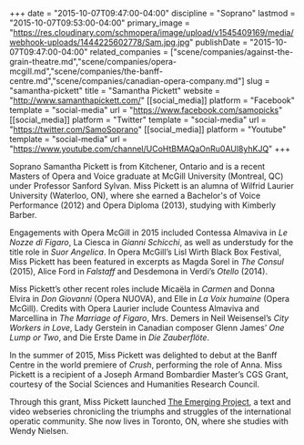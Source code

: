 +++
date = "2015-10-07T09:47:00-04:00"
discipline = "Soprano"
lastmod = "2015-10-07T09:53:00-04:00"
primary_image = "https://res.cloudinary.com/schmopera/image/upload/v1545409169/media/webhook-uploads/1444225602778/Sam.jpg.jpg"
publishDate = "2015-10-07T09:47:00-04:00"
related_companies = ["scene/companies/against-the-grain-theatre.md","scene/companies/opera-mcgill.md","scene/companies/the-banff-centre.md","scene/companies/canadian-opera-company.md"]
slug = "samantha-pickett"
title = "Samantha Pickett"
website = "http://www.samanthapickett.com/"
[[social_media]]
platform = "Facebook"
template = "social-media"
url = "https://www.facebook.com/samopicks"
[[social_media]]
platform = "Twitter"
template = "social-media"
url = "https://twitter.com/SamoSoprano"
[[social_media]]
platform = "Youtube"
template = "social-media"
url = "https://www.youtube.com/channel/UCoHtBMAQaOnRu0AUl8yhKJQ"
+++

Soprano Samantha Pickett is from Kitchener, Ontario and is a recent Masters of Opera and Voice graduate at McGill University (Montreal, QC) under Professor Sanford Sylvan. Miss Pickett is an alumna of Wilfrid Laurier University (Waterloo, ON), where she earned a Bachelor's of Voice Performance (2012) and Opera Diploma (2013), studying with Kimberly Barber. 

Engagements with Opera McGill in 2015 included Contessa Almaviva in *Le Nozze di Figaro*, La Ciesca in *Gianni Schicchi*, as well as understudy for the title role in *Suor Angelica*. In Opera McGill’s Lisl Wirth Black Box Festival, Miss Pickett has been featured in excerpts as Magda Sorel in *The Consul* (2015), Alice Ford in *Falstaff* and Desdemona in Verdi’s *Otello* (2014). 

Miss Pickett’s other recent roles include Micaëla in *Carmen* and Donna Elvira in *Don Giovanni* (Opera NUOVA), and Elle in *La Voix humaine* (Opera McGill). Credits with Opera Laurier include Countess Almaviva and Marcellina in *The Marriage of Figaro*, Mrs. Demers in Neil Weisensel’s *City Workers in Love*, Lady Gerstein in Canadian composer Glenn James’ *One Lump or Two*, and Die Erste Dame in *Die Zauberflöte*.  

In the summer of 2015, Miss Pickett was delighted to debut at the Banff Centre in the world premiere of *Crush*, performing the role of Anna. Miss Pickett is a recipient of a Joseph Armand Bombardier Master’s CGS Grant, courtesy of the Social Sciences and Humanities Research Council. 

Through this grant, Miss Pickett launched [The Emerging Project](http://www.theemergingproject.com/), a text and video webseries chronicling the triumphs and struggles of the international operatic community. She now lives in Toronto, ON, where she studies with Wendy Nielsen.
